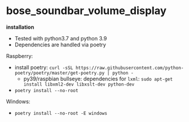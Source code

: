 # bose_soundbar_volume_display

**installation**

- Tested with python3.7 and python 3.9
- Dependencies are handled via poetry

Raspberry:
- install poetry: `curl -sSL https://raw.githubusercontent.com/python-poetry/poetry/master/get-poetry.py | python -`
  - py39/raspbian bullseye: dependencies for `lxml`: `sudo apt-get install libxml2-dev libxslt-dev python-dev`
- `poetry install --no-root`

Windows:
- `poetry install --no-root -E windows`

